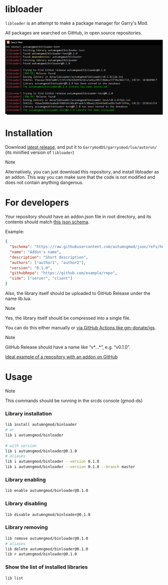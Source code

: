 # libloader
``libloader`` is an attempt to make a package manager for Garry's Mod.

All packages are searched on GitHub, in open source repositories.

![showcase](./assets/showcase.png)

# Installation
Download [latest release](https://github.com/autumngmod/libloader/releases/download/latest/libloader.lua), and put it to ``GarrymodDS/garrysmod/lua/autorun/`` (its minified version of ``libloader``)

> [!NOTE]
> Alternatively, you can just download this repository, and install libloader as an addon. This way you can make sure that the code is not modified and does not contain anything dangerous.

# For developers
Your repository should have an addon.json file in root directory, and its contents should match [this json schema](https://raw.githubusercontent.com/autumngmod/json/refs/heads/main/addon.scheme.json).

Example:
```json
{
  "$schema": "https://raw.githubusercontent.com/autumngmod/json/refs/heads/main/addon.scheme.json",
  "name": "Addon's name",
  "description": "Short description",
  "authors": ["author1", "author2"],
  "version": "0.1.0",
  "githubRepo": "https://github.com/example/repo",
  "side": ["server", "client"]
}
```

Also, the library itself should be uploaded to GitHub Release under the name lib.lua.

> [!NOTE]
> Yes, the library itself should be compressed into a single file.

You can do this either manually or [via GitHub Actions like gm-donate/igs](https://github.com/GM-DONATE/IGS).

> [!NOTE]
> GitHub Release should have a name like “v*.*.*.*”, e.g. “v0.1.0”.

[Ideal example of a repository with an addon on GitHub](https://github.com/autumngmod/binloader)

# Usage
> [!NOTE]
> This commands should be running in the srcds console (gmod-ds)

### Library installation
```bash
lib install autumngmod/binloader
# or
lib i autumngmod/binloader

# with version
lib i autumngmod/binloader@0.1.0
# aliases
lib i autumngmod/binloader --version 0.1.0
lib i autumngmod/binloader --version 0.1.0 --branch master
```

### Library enabling
```bash
lib enable autumngmod/binloader@0.1.0
```

### Library disabling
```bash
lib disable autumngmod/binloader@0.1.0
```

### Library removing
```bash
lib remove autumngmod/binloader@0.1.0
# aliases
lib delete autumngmod/binloader@0.1.0
lib r autumngmod/binloader@0.1.0
```

### Show the list of installed libraries
```bash
lib list
```
